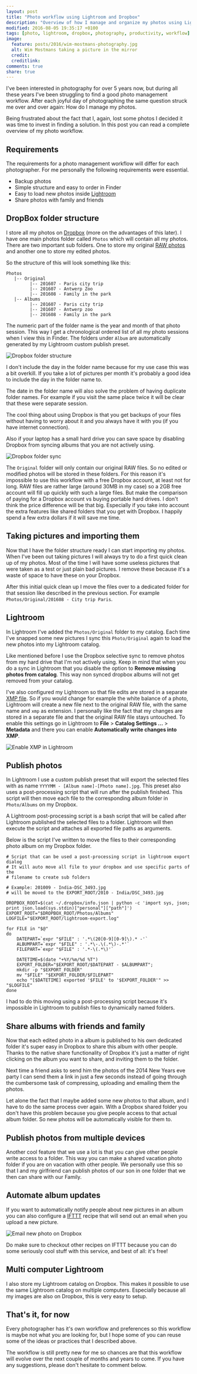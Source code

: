 ```yaml
---
layout: post
title: "Photo workflow using Lightroom and Dropbox"
description: "Overview of how I manage and organize my photos using Lightroom and DropBox."
modified: 2016-08-05 19:35:17 +0100
tags: [photo, lightroom, dropbox, photography, productivity, workflow]
image:
  feature: posts/2016/wim-mostmans-photography.jpg
  alt: Wim Mostmans taking a picture in the mirror
  credit:
  creditlink:
comments: true
share: true
---
```

I've been interested in photography for over 5 years now, but during all these years I've been struggling to find a good photo management workflow. After each joyful day of photographing the same question struck me over and over again: How do I manage my photos.


Being frustrated about the fact that I, again, lost some photos I decided it was time to invest in finding a solution. In this post you can read a complete overview of my photo workflow.

## Requirements
The requirements for a photo management workflow will differ for each photographer. For me personally the following requirements were essential.

* Backup photos
* Simple structure and easy to order in Finder
* Easy to load new photos inside [Lightroom](https://lightroom.adobe.com/)
* Share photos with family and friends

## DropBox folder structure
I store all my photos on [Dropbox](https://www.dropbox.com/) (more on the advantages of this later). I have one main photos folder called `Photos` which will contain all my photos. There are two important sub folders. One to store my original [RAW photos](https://en.wikipedia.org/wiki/Raw_image_format) and another one to store my edited photos.

So the structure of this will look something like this:

```
Photos
   |-- Original
         |-- 201607 - Paris city trip
         |-- 201607 - Antwerp Zoo
         |-- 201608 - Family in the park
   |-- Albums
         |-- 201607 - Paris city trip
         |-- 201607 - Antwerp zoo
         |-- 201608 - Family in the park
```

The numeric part of the folder name is the year and month of that photo session. This way I get a chronological ordered list of all my photo sessions when I view this in Finder.
The folders under `Album` are automatically generated by my Lightroom custom publish preset.

![Dropbox folder structure](/images/posts/2016/photo-workflow-dropbox-folder-structure.jpg)

I don't include the day in the folder name because for my use case this was a bit overkill. If you take a lot of pictures per month it's probably a good idea to include the day in the folder name to.

The date in the folder name will also solve the problem of having duplicate folder names. For example if you visit the same place twice it will be clear that these were separate session.

The cool thing about using Dropbox is that you get backups of your files without having to worry about it and you always have it with you (if you have internet connection).

Also if your laptop has a small hard drive you can save space by disabling Dropbox from syncing albums that you are not actively using.

![Dropbox folder sync](/images/posts/2016/photo-workflow-dropbox-sync.jpg)

The `Original` folder will only contain our original RAW files. So no edited or modified photos will be stored in these folders. For this reason it's impossible to use this workflow with a free Dropbox account, at least not for long. RAW files are rather large (around 30MB in my case) so a 2GB free account will fill up quickly with such a large files.
But make the comparison of paying for a Dropbox account vs buying portable hard drives. I don't think the price difference will be that big. Especially if you take into account the extra features like shared folders that you get with Dropbox. I happily spend a few extra dollars if it will save me time.

## Taking pictures and importing them
Now that I have the folder structure ready I can start importing my photos.
When I've been out taking pictures I will always try to do a first quick clean up of my photos. Most of the time I will have some useless pictures that were taken as a test or just plain bad pictures. I remove these because it's a waste of space to have these on your Dropbox.

After this initial quick clean up I move the files over to a dedicated folder for that session like described in the previous section. For example `Photos/Original/201608 - City trip Paris`.

## Lightroom
In Lightroom I've added the `Photos/Original` folder to my catalog. Each time I've snapped some new pictures I sync this `Photo/Original` again to load the new photos into my Lightroom catalog.

Like mentioned before I use the Dropbox selective sync to remove photos from my hard drive that I'm not actively using. Keep in mind that when you do a sync in Lightroom that you disable the option to **Remove missing photos from catalog**. This way non synced dropbox albums will not get removed from your catalog.

I've also configured my Lightroom so that file edits are stored in a separate [XMP file](https://www.adobe.com/products/xmp.html). So if you would change for example the white balance of a photo, Lightroom will create a new file next to the original RAW file, with the same name and `xmp` as extension.
I personally like the fact that my changes are stored in a separate file and that the original RAW file stays untouched. To enable this settings go in Lightroom to **File** > **Catalog Settings ...** > **Metadata** and there you can enable **Automatically write changes into XMP**.

![Enable XMP in Lightroom](/images/posts/2016/photo-workflow-use-xmp-in-lightroom.jpg)

## Publish photos
In Lightroom I use a custom publish preset that will export the selected files with as name `YYYYMM - [Album name]-[Photo name].jpg`. This preset also uses a post-processing script that will run after the publish finished. This script will then move each file to the corresponding album folder in `Photo/Albums` on my Dropbox.

A Lightroom post-processing script is a bash script that will be called after Lightroom published the selected files to a folder. Lightroom will then execute the script and attaches all exported file paths as arguments.

Below is the script I've written to move the files to their corresponding photo album on my Dropbox folder.

```
# Script that can be used a post-processing script in lightroom export dialog
# It will auto move all file to your dropbox and use specific parts of the
# filename to create sub folders

# Example: 201009 - India-DSC_3493.jpg
# will be moved to the EXPORT_ROOT/2010 - India/DSC_3493.jpg

DROPBOX_ROOT=$(cat ~/.dropbox/info.json | python -c 'import sys, json; print json.load(sys.stdin)["personal"]["path"]')
EXPORT_ROOT="$DROPBOX_ROOT/Photos/Albums"
LOGFILE="$EXPORT_ROOT/lightroom-export.log"

for FILE in "$@"
do
    DATEPART=`expr "$FILE" : '.*\(20[0-9][0-9]\).* -'`
    ALBUMPART=`expr "$FILE" : '.*\-.\(.*\)-.*'`
    FILEPART=`expr "$FILE" : '.*-\(.*\)'`

    DATETIME=$(date "+%Y/%m/%d %T")
    EXPORT_FOLDER="$EXPORT_ROOT/$DATEPART - $ALBUMPART";
    mkdir -p "$EXPORT_FOLDER"
    mv "$FILE" "$EXPORT_FOLDER/$FILEPART"
    echo "[$DATETIME] exported '$FILE' to '$EXPORT_FOLDER'" >> "$LOGFILE"
done
```

I had to do this moving using a post-processing script because it's impossible in Lightroom to publish files to dynamically named folders.

## Share albums with friends and family
Now that each edited photo in a album is published to his own dedicated folder it's super easy in Dropbox to share this album with other people. Thanks to the native share functionality of Dropbox it's just a matter of right clicking on the album you want to share, and inviting them to the folder.

Next time a friend asks to send him the photos of the 2014 New Years eve party I can send them a link in just a few seconds instead of going through the cumbersome task of compressing, uploading and emailing them the photos.

Let alone the fact that I maybe added some new photos to that album, and I have to do the same process over again. With a Dropbox shared folder you don't have this problem because you give people access to that actual album folder. So new photos will be automatically visible for them to.

## Publish photos from multiple devices
Another cool feature that we use a lot is that you can give other people write access to a folder. This way you can make a shared vacation photo folder if you are on vacation with other people.
We personally use this so that I and my girlfriend can publish photos of our son in one folder that we then can share with our Family.

## Automate album updates
If you want to automatically notify people about new pictures in an album you can also configure a [IFTTT](https://ifttt.com) recipe that will send out an email when you upload a new picture.

![Email new photo on Dropbox](/images/posts/2016/dropbox-email-new-photo.jpg)

Do make sure to checkout other recipes on IFTTT because you can do some seriously cool stuff with this service, and best of all: it's free!

## Multi computer Lightroom
I also store my Lightroom catalog on Dropbox. This makes it possible to use the same Lightroom catalog on multiple computers. Especially because all my images are also on Dropbox, this is very easy to setup.

## That's it, for now
Every photographer has it's own workflow and preferences so this workflow is maybe not what you are looking for, but I hope some of you can reuse some of the ideas or practices that I described above.

The workflow is still pretty new for me so chances are that this workflow will evolve over the next couple of months and years to come. If you have any suggestions, please don't hesitate to comment below.
